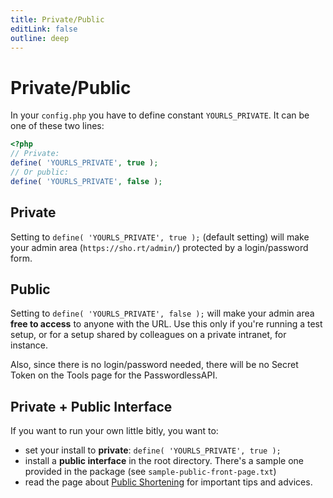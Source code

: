 ```yaml
---
title: Private/Public
editLink: false
outline: deep
---
```


# Private/Public

In your `config.php` you have to define constant `YOURLS_PRIVATE`. It can be one of these two lines:

```php
<?php
// Private:
define( 'YOURLS_PRIVATE', true );
// Or public:
define( 'YOURLS_PRIVATE', false );
```

## Private

Setting to `define( 'YOURLS_PRIVATE', true );` (default setting) will make your admin area (`https://sho.rt/admin/`) protected by a login/password form.

## Public

Setting to `define( 'YOURLS_PRIVATE', false );` will make your admin area **free to access** to anyone with the URL. Use this only if you're running a test setup, or for a setup shared by colleagues on a private intranet, for instance.

Also, since there is no login/password needed, there will be no Secret Token on the Tools page for the PasswordlessAPI.

## Private + Public Interface

If you want to run your own little bitly, you want to:

- set your install to **private**: `define( 'YOURLS_PRIVATE', true );`
- install a **public interface** in the root directory. There's a sample one provided in the package (see `sample-public-front-page.txt`)
- read the page about [Public Shortening](/guide/advanced/public-shortening) for important tips and advices.
